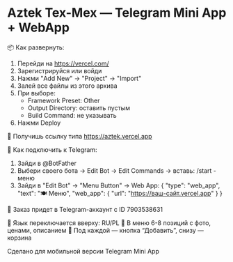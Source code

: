 Aztek Tex-Mex — Telegram Mini App + WebApp
===========================================

📦 Как развернуть:

1. Перейди на https://vercel.com/
2. Зарегистрируйся или войди
3. Нажми "Add New" → "Project" → "Import"
4. Залей все файлы из этого архива
5. При выборе:
   - Framework Preset: Other
   - Output Directory: оставить пустым
   - Build Command: не указывать
6. Нажми Deploy

🔗 Получишь ссылку типа https://aztek.vercel.app

📱 Как подключить к Telegram:

1. Зайди в @BotFather
2. Выбери своего бота → Edit Bot → Edit Commands → вставь:
   /start - меню
3. Зайди в "Edit Bot" → "Menu Button" → Web App:
   {
     "type": "web_app",
     "text": "🍽 Меню",
     "web_app": {
       "url": "https://ваш-сайт.vercel.app"
     }
   }

📩 Заказ придет в Telegram-аккаунт с ID 7903538631

📌 Язык переключается вверху: RU/PL
📌 В меню 6-8 позиций с фото, ценами, описанием
📌 Под каждой — кнопка “Добавить”, снизу — корзина

Сделано для мобильной версии Telegram Mini App
